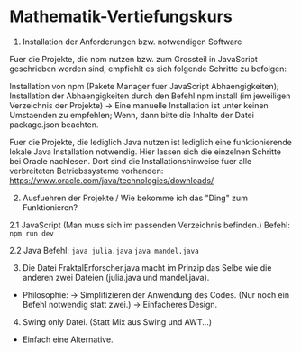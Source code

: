 # Mathematik-Vertiefungskurs

1. Installation der Anforderungen bzw. notwendigen Software

Fuer die Projekte, die npm nutzen bzw. zum Grossteil in JavaScript geschrieben worden sind, empfiehlt es sich folgende Schritte zu befolgen:

Installation von npm (Pakete Manager fuer JavaScript Abhaengigkeiten);
Installation der Abhaengigkeiten durch den Befehl npm install (im jeweiligen Verzeichnis der Projekte)
-> Eine manuelle Installation ist unter keinen Umstaenden zu empfehlen; Wenn, dann bitte die Inhalte der Datei package.json beachten.

Fuer die Projekte, die lediglich Java nutzen ist lediglich eine funktionierende lokale Java Installation notwendig.
Hier lassen sich die einzelnen Schritte bei Oracle nachlesen. Dort sind die Installationshinweise fuer alle verbreiteten Betriebssysteme vorhanden:
https://www.oracle.com/java/technologies/downloads/

2. Ausfuehren der Projekte / Wie bekomme ich das "Ding" zum Funktionieren?

2.1 JavaScript
(Man muss sich im passenden Verzeichnis befinden.)
Befehl:
`npm run dev`

2.2 Java
Befehl:
`java julia.java`
`java mandel.java`

3. Die Datei FraktalErforscher.java macht im Prinzip das Selbe wie die anderen zwei Dateien (julia.java und mandel.java).

- Philosophie:
  -> Simplifizieren der Anwendung des Codes. (Nur noch ein Befehl notwendig statt zwei.)
  -> Einfacheres Design.

4. Swing only Datei. (Statt Mix aus Swing und AWT...)

- Einfach eine Alternative.
